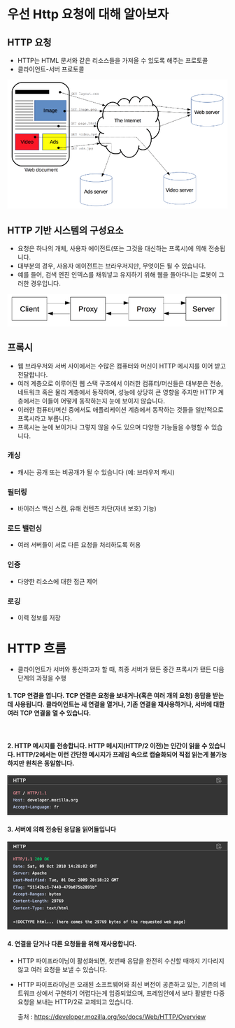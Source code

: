 
# 우선 Http 요청에 대해 알아보자

## HTTP 요청
- HTTP는 HTML 문서와 같은 리소스들을 가져올 수 있도록 해주는 프로토콜
- 클라이언트-서버 프로토콜


![fetching_a_page.png](..%2F..%2Fetc%2Fimage%2FNetwork_image%2Ffetching_a_page.png)


## HTTP 기반 시스템의 구성요소
- 요청은 하나의 개체, 사용자 에이전트(또는 그것을 대신하는 프록시)에 의해 전송됩니다. 
- 대부분의 경우, 사용자 에이전트는 브라우저지만, 무엇이든 될 수 있습니다. 
- 예를 들어, 검색 엔진 인덱스를 채워넣고 유지하기 위해 웹을 돌아다니는 로봇이 그러한 경우입니다.

![client-server-chain.png](..%2F..%2Fetc%2Fimage%2FNetwork_image%2Fclient-server-chain.png) 


## 프록시
- 웹 브라우저와 서버 사이에서는 수많은 컴퓨터와 머신이 HTTP 메시지를 이어 받고 전달합니다.
- 여러 계층으로 이루어진 웹 스택 구조에서 이러한 컴퓨터/머신들은 대부분은 전송, 네트워크 혹은 물리 계층에서 동작하며, 성능에 상당히 큰 영향을 주지만 HTTP 계층에서는 이들이 어떻게 동작하는지 눈에 보이지 않습니다. 
- 이러한 컴퓨터/머신 중에서도 애플리케이션 계층에서 동작하는 것들을 일반적으로 프록시라고 부릅니다. 
- 프록시는 눈에 보이거나 그렇지 않을 수도 있으며 다양한 기능들을 수행할 수 있습니다.

### 캐싱 
- 캐시는 공개 또는 비공개가 될 수 있습니다 (예: 브라우저 캐시)
### 필터링 
- 바이러스 백신 스캔, 유해 컨텐츠 차단(자녀 보호) 기능)
### 로드 밸런싱 
- 여러 서버들이 서로 다른 요청을 처리하도록 허용
### 인증 
- 다양한 리소스에 대한 접근 제어
### 로깅 
- 이력 정보를 저장


# HTTP 흐름
- 클라이언트가 서버와 통신하고자 할 때, 최종 서버가 됐든 중간 프록시가 됐든 다음 단계의 과정을 수행

#### 1. TCP 연결을 엽니다. TCP 연결은 요청을 보내거나(혹은 여러 개의 요청) 응답을 받는데 사용됩니다. 클라이언트는 새 연결을 열거나, 기존 연결을 재사용하거나, 서버에 대한 여러 TCP 연결을 열 수 있습니다.
<br>

#### 2. HTTP 메시지를 전송합니다. HTTP 메시지(HTTP/2 이전)는 인간이 읽을 수 있습니다. HTTP/2에서는 이런 간단한 메시지가 프레임 속으로 캡슐화되어 직접 읽는게 불가능하지만 원칙은 동일합니다.
![2-HTTP Flow.png](..%2F..%2Fetc%2Fimage%2FNetwork_image%2F2-HTTP%20Flow.png)

#### 3. 서버에 의해 전송된 응답을 읽어들입니다
![3-HTTP Flow.png](..%2F..%2Fetc%2Fimage%2FNetwork_image%2F3-HTTP%20Flow.png)

#### 4. 연결을 닫거나 다른 요청들을 위해 재사용합니다.
- HTTP 파이프라이닝이 활성화되면, 첫번째 응답을 완전히 수신할 때까지 기다리지 않고 여러 요청을 보낼 수 있습니다.
- HTTP 파이프라이닝은 오래된 소프트웨어와 최신 버전이 공존하고 있는, 기존의 네트워크 상에서 구현하기 어렵다는게 입증되었으며, 프레임안에서 보다 활발한 다중 요청을 보내는 HTTP/2로 교체되고 있습니다.






    출처 : https://developer.mozilla.org/ko/docs/Web/HTTP/Overview

